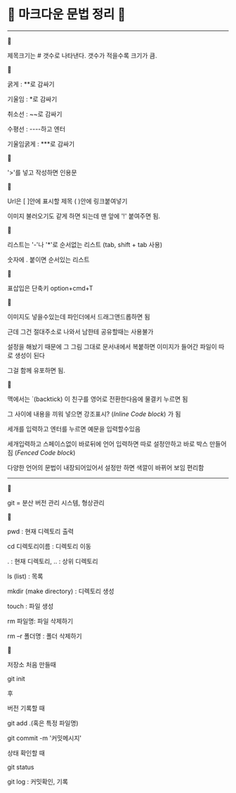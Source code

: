 # 🌸 마크다운 문법 정리 🌸

------

 



🔵

제목크기는 # 갯수로 나타낸다. 갯수가 적을수록 크기가 큼.

 

 

🔵

굵게 : **로 감싸기

기울임 : *로 감싸기

취소선 : ~~로 감싸기

수평선 : ----하고 엔터

기울임굵게 : ***로 감싸기

 

 

🔵

'>'를 넣고 작성하면 인용문

 

 

🔵

Url은 [ ]안에 표시할 제목 ( )안에 링크붙여넣기

이미지 불러오기도 같게 하면 되는데 맨 앞에 '!' 붙여주면 됨.

 

 

🔵

리스트는 '-'나 '*'로 순서없는 리스트 (tab, shift + tab 사용)

숫자에 . 붙이면 순서있는 리스트

 

 

🔵

표삽입은 단축키 option+cmd+T

 

 

🔵

이미지도 넣을수있는데 파인더에서 드래그앤드롭하면 됨

근데 그건 절대주소로 나와서 남한테 공유할때는 사용불가

설정을 해놨기 때문에 그 그림 그대로 문서내에서 복붙하면 이미지가 들어간 파일이 따로 생성이 된다

그걸 함께 유포하면 됨.

 

 

🔵

맥에서는 `(backtick) 이 친구를 영어로 전환한다음에 물결키 누르면 됨

그 사이에 내용을 끼워 넣으면 강조표시? (*Inline Code block*) 가 됨

세개를 입력하고 엔터를 누르면 예문을 입력할수있음

세개입력하고 스페이스없이 바로뒤에 언어 입력하면 따로 설정안하고 바로 박스 만들어짐 (*Fenced Code block*)

다양한 언어의 문법이 내장되어있어서 설정만 하면 색깔이 바뀌어 보임 편리함

 



------



🔵

git = 분산 버전 관리 시스템, 형상관리

 

 

🔵

pwd : 현재 디렉토리 출력

cd 디렉토리이름 : 디렉토리 이동

. : 현재 디렉토리, .. : 상위 디렉토리

ls (list) : 목록

mkdir (make directory) : 디렉토리 생성

touch : 파일 생성

rm 파일명: 파일 삭제하기

rm –r 폴더명 : 폴더 삭제하기



 

🔵

저장소 처음 만들때

git init

 



후



 

버전 기록할 때

git add .(혹은 특정 파일명)

git commit -m '커밋메시지'

상태 확인할 때

git status

git log : 커밋확인, 기록
